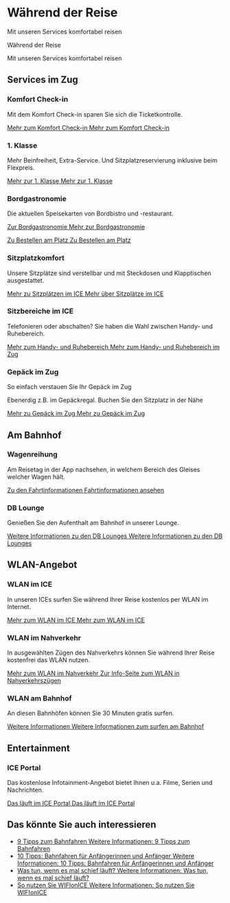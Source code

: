 Während der Reise
==========

Mit unseren Services komfortabel reisen

Während der Reise

Mit unseren Services komfortabel reisen

Services im Zug
----------

### Komfort Check-in ###

Mit dem Komfort Check-in sparen Sie sich die Ticketkontrolle.

[Mehr zum Komfort Check-in Mehr zum Komfort Check-in](https://www.bahn.de/service/zug/komfort-check-in)

### 1. Klasse ###

Mehr Beinfreiheit, Extra-Service. Und Sitzplatzreservierung inklusive beim Flexpreis.

[Mehr zur 1. Klasse Mehr zur 1. Klasse](https://www.bahn.de/service/zug/erste-klasse)

### Bordgastronomie ###

Die aktuellen Speisekarten von Bordbistro und -restaurant.

[Zur Bordgastronomie Mehr zur Bordgastronomie](https://www.bahn.de/service/zug/bordgastronomie)

[Zu Bestellen am Platz Zu Bestellen am Platz](https://www.bahn.de/service/zug/bordgastronomie/digitale-bordgastronomie)

### Sitzplatzkomfort ###

Unsere Sitzplätze sind verstellbar und mit Steckdosen und Klapptischen ausgestattet.

[Mehr zu Sitzplätzen im ICE Mehr über Sitzplätze im ICE](https://www.bahn.de/service/zug/ice-sitzplaetze)

### Sitzbereiche im ICE ###

Telefonieren oder abschalten? Sie haben die Wahl zwischen Handy- und Ruhebereich.

[Mehr zum Handy- und Ruhebereich Mehr zum Handy- und Ruhebereich im Zug](https://www.bahn.de/service/zug/ruhebereich)

### Gepäck im Zug ###

So einfach verstauen Sie Ihr Gepäck im Zug

Ebenerdig z.B. im Gepäckregal. Buchen Sie den Sitzplatz in der Nähe

[Mehr zu Gepäck im Zug Mehr zu Gepäck im Zug](https://www.bahn.de/service/zug/gepaeck)

Am Bahnhof
----------

### Wagenreihung ###

Am Reisetag in der App nachsehen, in welchem Bereich des Gleises welcher Wagen hält.

[Zu den Fahrtinformationen Fahrtinformationen ansehen](https://www.bahn.de/service/zug/fahrtinformationen)

### DB Lounge ###

Genießen Sie den Aufenthalt am Bahnhof in unserer Lounge.

[Weitere Informationen zu den DB Lounges Weitere Informationen zu den DB Lounges](https://www.bahn.de/service/zug/db-lounge)

WLAN-Angebot
----------

### WLAN im ICE ###

In unseren ICEs surfen Sie während Ihrer Reise kostenlos per WLAN im Internet.

[Mehr zum WLAN im ICE Mehr zum WLAN im ICE](https://www.bahn.de/service/zug/wlan-im-ice)

### WLAN im Nahverkehr ###

In ausgewählten Zügen des Nahverkehrs können Sie während Ihrer Reise kostenfrei das WLAN nutzen.

[Mehr zum WLAN im Nahverkehr Zur Info-Seite zum WLAN in Nahverkehrszügen](https://www.bahn.de/service/zug/wlan-nahverkehr)

### WLAN am Bahnhof ###

An diesen Bahnhöfen können Sie 30 Minuten gratis surfen.

[Weitere Informationen Weitere Informationen zum surfen am Bahnhof](https://www.bahn.de/service/zug/wlan-bahnhof)

Entertainment
----------

### ICE Portal ###

Das kostenlose Infotainment-Angebot bietet Ihnen u.a. Filme, Serien und Nachrichten.

[Das läuft im ICE Portal Das läuft im ICE Portal](https://www.bahn.de/service/zug/ice-portal)

Das könnte Sie auch interessieren
----------

* [9 Tipps zum Bahnfahren Weitere Informationen: 9 Tipps zum Bahnfahren](https://www.bahn.de/service/zug/9-tipps-zum-bahnfahren)
* [10 Tipps: Bahnfahren für Anfängerinnen und Anfänger Weitere Informationen: 10 Tipps: Bahnfahren für Anfängerinnen und Anfänger](https://www.bahn.de/service/zug/10-tipps-bahnfahren-anfaenger)
* [Was tun, wenn es mal schief läuft? Weitere Informationen: Was tun, wenn es mal schief läuft?](https://www.bahn.de/service/zug/was-tun-wenn-es-mal-schief-laeuft)
* [So nutzen Sie WIFIonICE Weitere Informationen: So nutzen Sie WIFIonICE](https://www.bahn.de/service/zug/wifionice-wlan-ice-login)
